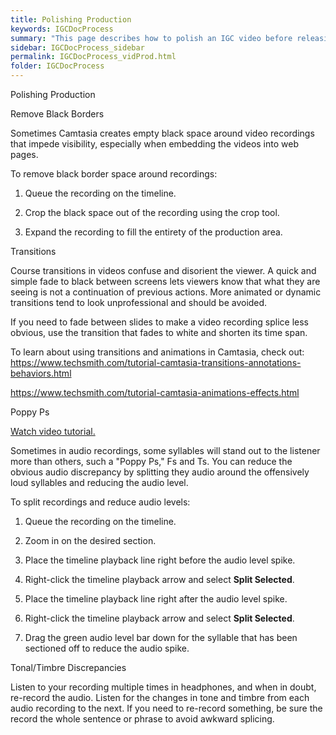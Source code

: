 ```yaml
---
title: Polishing Production
keywords: IGCDocProcess
summary: "This page describes how to polish an IGC video before releasing it to production."
sidebar: IGCDocProcess_sidebar
permalink: IGCDocProcess_vidProd.html
folder: IGCDocProcess
---
```

Polishing Production

Remove Black Borders

Sometimes Camtasia creates empty black space around video recordings
that impede visibility, especially when embedding the videos into web
pages.

To remove black border space around recordings:

1.  Queue the recording on the timeline.

2.  Crop the black space out of the recording using the crop tool.

3.  Expand the recording to fill the entirety of the production area.

Transitions

Course transitions in videos confuse and disorient the viewer. A quick
and simple fade to black between screens lets viewers know that what
they are seeing is not a continuation of previous actions. More animated
or dynamic transitions tend to look unprofessional and should be
avoided.

If you need to fade between slides to make a video recording splice less
obvious, use the transition that fades to white and shorten its time
span.

To learn about using transitions and animations in Camtasia, check out:
<https://www.techsmith.com/tutorial-camtasia-transitions-annotations-behaviors.html>

<https://www.techsmith.com/tutorial-camtasia-animations-effects.html>

Poppy Ps

[Watch video
tutorial.](https://drive.google.com/file/d/1YcQT7zk8tJH_CsIUTpAGOeJtpKHE40bf/view?usp=sharing)

Sometimes in audio recordings, some syllables will stand out to the
listener more than others, such a "Poppy Ps," Fs and Ts. You can reduce
the obvious audio discrepancy by splitting they audio around the
offensively loud syllables and reducing the audio level.

To split recordings and reduce audio levels:

1.  Queue the recording on the timeline.

2.  Zoom in on the desired section.

3.  Place the timeline playback line right before the audio level spike.

4.  Right-click the timeline playback arrow and select **Split
    Selected**.

5.  Place the timeline playback line right after the audio level spike.

6.  Right-click the timeline playback arrow and select **Split
    Selected**.

7.  Drag the green audio level bar down for the syllable that has been
    sectioned off to reduce the audio spike.

Tonal/Timbre Discrepancies

Listen to your recording multiple times in headphones, and when in
doubt, re-record the audio. Listen for the changes in tone and timbre
from each audio recording to the next. If you need to re-record
something, be sure the record the whole sentence or phrase to avoid
awkward splicing.
